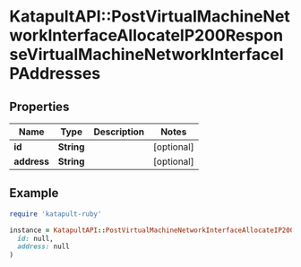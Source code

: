 # KatapultAPI::PostVirtualMachineNetworkInterfaceAllocateIP200ResponseVirtualMachineNetworkInterfaceIPAddresses

## Properties

| Name | Type | Description | Notes |
| ---- | ---- | ----------- | ----- |
| **id** | **String** |  | [optional] |
| **address** | **String** |  | [optional] |

## Example

```ruby
require 'katapult-ruby'

instance = KatapultAPI::PostVirtualMachineNetworkInterfaceAllocateIP200ResponseVirtualMachineNetworkInterfaceIPAddresses.new(
  id: null,
  address: null
)
```

